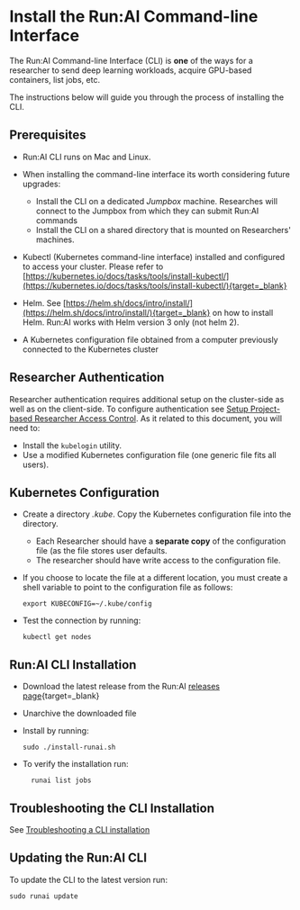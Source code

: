 # Install the Run:AI Command-line Interface

The Run:AI Command-line Interface (CLI) is __one__ of the ways for a researcher to send deep learning workloads, acquire GPU-based containers, list jobs, etc.

The instructions below will guide you through the process of installing the CLI.

## Prerequisites

*   Run:AI CLI runs on Mac and Linux. 
*   When installing the command-line interface its worth considering future upgrades:
     * Install the CLI on a dedicated _Jumpbox_ machine. Researches will connect to the Jumpbox from which they can submit Run:AI commands
     * Install the CLI on a shared directory that is mounted on Researchers' machines.  

*   Kubectl (Kubernetes command-line interface) installed and configured to access your cluster. Please refer to [https://kubernetes.io/docs/tasks/tools/install-kubectl/](https://kubernetes.io/docs/tasks/tools/install-kubectl/){target=_blank}
*   Helm. See [https://helm.sh/docs/intro/install/](https://helm.sh/docs/intro/install/){target=_blank} on how to install Helm. Run:AI works with Helm version 3 only (not helm 2).
*   A Kubernetes configuration file obtained from a computer previously connected to the Kubernetes cluster

## Researcher Authentication

Researcher authentication requires additional setup on the cluster-side as well as on the client-side. To configure authentication see [Setup Project-based Researcher Access Control](../Cluster-Setup/researcher-authentication.md). As it related to this document, you will need to:

* Install the `kubelogin` utility.
* Use a modified Kubernetes configuration file (one generic file fits all users).

## Kubernetes Configuration

*   Create a directory _.kube_. Copy the Kubernetes configuration file into the directory. 
    *   Each Researcher should have a __separate copy__ of the configuration file (as the file stores user defaults.
    *   The researcher should have write access to the configuration file. 
*   If you choose to locate the file at a different location, you must create a shell variable to point to the configuration file as follows:

        export KUBECONFIG=~/.kube/config

*   Test the connection by running:

        kubectl get nodes

## Run:AI CLI Installation

*   Download the latest release from the Run:AI [releases page](https://github.com/run-ai/runai-cli/releases){target=_blank}
*   Unarchive the downloaded file
*   Install by running:

        sudo ./install-runai.sh

* To verify the installation run:

        runai list jobs


## Troubleshooting the CLI Installation

See [Troubleshooting a CLI installation](cli-troubleshooting.md)

## Updating the Run:AI CLI

To update the CLI to the latest version run:

    sudo runai update